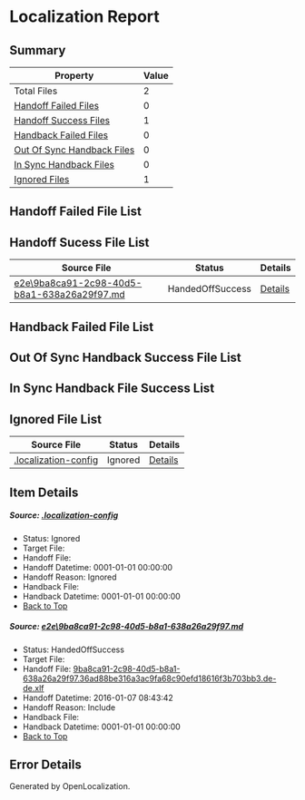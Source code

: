 # <a name='report-top'></a> Localization Report

## Summary
 Property | Value 
 -------- | ----- 
 Total Files | 2
[ Handoff Failed Files ](#handoff-failed-list)| 0
[ Handoff Success Files ](#handoff-success-list)| 1
[ Handback Failed Files ](#handback-failed-list)| 0
[ Out Of Sync Handback Files ](#outofsync-handback-success-list)| 0
[ In Sync Handback Files ](#insync-handback-success-list)| 0
[ Ignored Files ](#ignored-list)| 1

## <a name='handoff-failed-list'></a> Handoff Failed File List

## <a name='handoff-success-list'></a> Handoff Sucess File List
 Source File | Status | Details 
 ----------- | ------ | ------- 
 [e2e\9ba8ca91-2c98-40d5-b8a1-638a26a29f97.md](https://github.com/OpenLocalizationTest/oltest/blob/f99efb966c30cada75ab15d3a9b8c40e0abca30d/e2e/9ba8ca91-2c98-40d5-b8a1-638a26a29f97.md) | HandedOffSuccess | [Details](#b482066b750f2db5015daf66a0bab9bcbb41fbe51)

## <a name='handback-failed-list'></a> Handback Failed File List

## <a name='outofsync-handback-success-list'></a> Out Of Sync Handback Success File List

## <a name='insync-handback-success-list'></a> In Sync Handback File Success List

## <a name='ignored-list'></a> Ignored File List
 Source File | Status | Details 
 ----------- | ------ | ------- 
 [.localization-config](https://github.com/OpenLocalizationTest/oltest/blob/f99efb966c30cada75ab15d3a9b8c40e0abca30d/.localization-config) | Ignored | [Details](#e4725be8631cbe979bbe0fa8b97cd75f1fd41d4d0)

## Item Details
##### <a name='e4725be8631cbe979bbe0fa8b97cd75f1fd41d4d0'></a> Source: [.localization-config](https://github.com/OpenLocalizationTest/oltest/blob/f99efb966c30cada75ab15d3a9b8c40e0abca30d/.localization-config)
* Status: Ignored
* Target File: 
* Handoff File: 
* Handoff Datetime: 0001-01-01 00:00:00
* Handoff Reason: Ignored
* Handback File: 
* Handback Datetime: 0001-01-01 00:00:00
* [Back to Top](#report-top)

##### <a name='b482066b750f2db5015daf66a0bab9bcbb41fbe51'></a> Source: [e2e\9ba8ca91-2c98-40d5-b8a1-638a26a29f97.md](https://github.com/OpenLocalizationTest/oltest/blob/f99efb966c30cada75ab15d3a9b8c40e0abca30d/e2e/9ba8ca91-2c98-40d5-b8a1-638a26a29f97.md)
* Status: HandedOffSuccess
* Target File: 
* Handoff File: [9ba8ca91-2c98-40d5-b8a1-638a26a29f97.36ad88be316a3ac9fa68c90efd18616f3b703bb3.de-de.xlf](https://github.com/OpenLocalizationTestOrg/olhandoff/blob/fcb68ac4526b2a03ff5aa1ee6f3f256da1966527/ol-handoff/OpenLocalizationTestOrg/oltest.de-de/yufeih/9ba8ca91-2c98-40d5-b8a1-638a26a29f97.36ad88be316a3ac9fa68c90efd18616f3b703bb3.de-de.xlf)
* Handoff Datetime: 2016-01-07 08:43:42
* Handoff Reason: Include
* Handback File: 
* Handback Datetime: 0001-01-01 00:00:00
* [Back to Top](#report-top)


## Error Details

Generated by OpenLocalization.

